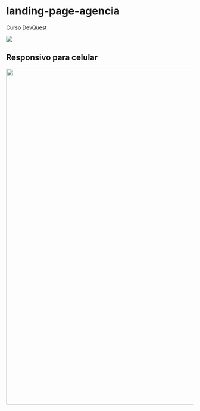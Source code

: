 # landing-page-agencia
Curso DevQuest

<img src="https://github.com/TalitaSalless/landing-page-agencia/blob/main/images/talitasalless.github.io_landing-page-agencia_.png"/>

<h2>Responsivo para celular </h2>
<img align='center' src="https://github.com/TalitaSalless/landing-page-agencia/blob/main/images/talitasalless.github.io_landing-page-agencia_(iPhone%20SE).png" height='900'/>
